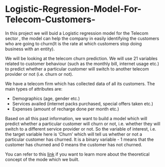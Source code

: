 # Logistic-Regression-Model-For-Telecom-Customers-

In this project we will buid a Logistic regression model for the Telecom sector , the model can help the company in easily identifying the customers who are going to churn(It is the rate at which customers stop doing business with an entity).

We will be looking at the telecom churn prediction. We will use 21 variables related to customer behaviour (such as the monthly bill, internet usage etc.) to predict whether a particular customer will switch to another telecom provider or not (i.e. churn or not).

We have a telecom firm which has collected data of all its customers. The main types of attributes are:
- Demographics (age, gender etc.)
- Services availed (internet packs purchased, special offers taken etc.)
- Expenses (amount of recharge done per month etc.)

Based on all this past information, we want to build a model which will predict whether a particular customer will churn or not, i.e. whether they will switch to a different service provider or not. So the variable of interest, i.e. the target variable here is ‘Churn’ which will tell us whether or not a particular customer has churned. It is a binary variable - 1 means that the customer has churned and 0 means the customer has not churned.

You can refer to this [link]('https://medium.com/data-science-on-customer-churn-data/customer-churn-data-analysis-using-logistic-regression-3861e2d4d1f3') if you want to learn more about the theoretical concept of the mode which we built.
